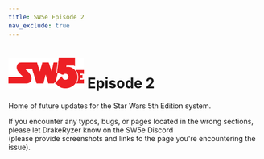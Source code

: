 ```yaml
---
title: SW5e Episode 2
nav_exclude: true
---
```


# <img src='zzImages/sw5e-logo.png' style= 'float:bottom; width:150px;'> Episode 2

Home of future updates for the Star Wars 5th Edition system.

If you encounter any typos, bugs, or pages located in the wrong sections, please let DrakeRyzer know on the SW5e Discord <br>(please provide screenshots and links to the page you're encountering the issue).